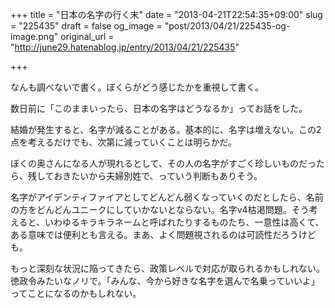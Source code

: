 +++
title = "日本の名字の行く末"
date = "2013-04-21T22:54:35+09:00"
slug = "225435"
draft = false
og_image = "post/2013/04/21/225435-og-image.png"
original_url = "http://june29.hatenablog.jp/entry/2013/04/21/225435"

+++

<p>なんも調べないで書く。ぼくらがどう感じたかを重視して書く。</p>
<p>数日前に「このままいったら、日本の名字はどうなるか」ってお話をした。</p>
<p>結婚が発生すると、名字が減ることがある。基本的に、名字は増えない。この2点を考えるだけでも、次第に減っていくことは明らかだ。</p>
<p>ぼくの奥さんになる人が現れるとして、その人の名字がすごく珍しいものだったら、残しておきたいから夫婦別姓で、っていう判断もありそう。</p>
<p>名字がアイデンティファイアとしてどんどん弱くなっていくのだとしたら、名前の方をどんどんユニークにしていかないとならない。名字v4枯渇問題。そう考えると、いわゆるキラキラネームと呼ばれたりするものたち、一意性は高くて、ある意味では便利とも言える。まあ、よく問題視されるのは可読性だろうけども。</p>
<p>もっと深刻な状況に陥ってきたら、政策レベルで対応が取られるかもしれない。徳政令みたいなノリで。「みんな、今から好きな名字を選んで名乗っていいよ」ってことになるのかもしれない。</p>